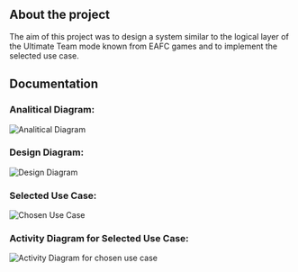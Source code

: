 ## About the project
The aim of this project was to design a system similar to the logical layer of the Ultimate Team mode known from EAFC games and to implement the selected use case.
## Documentation
### Analitical Diagram:
![Analitical Diagram](https://github.com/user-attachments/assets/e7ef1037-a1fc-433e-9b37-ac5bf08ba469)
### Design Diagram:
![Design Diagram](https://github.com/user-attachments/assets/2d576de9-d4b3-47f6-a1ce-ac3ceb2b0b8e)
### Selected Use Case:
![Chosen Use Case](https://github.com/user-attachments/assets/abbc7ef7-2289-4aa5-92ef-cdd08e60ffff)
### Activity Diagram for Selected Use Case:
![Activity Diagram for chosen use case](https://github.com/user-attachments/assets/5ee5310f-0a5b-47af-843b-f68ff6c3c06f)

